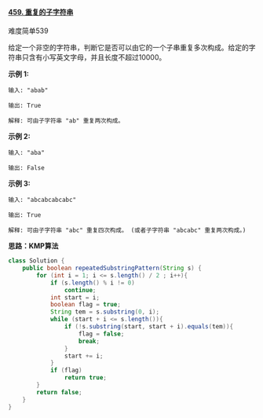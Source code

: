 #### [459. 重复的子字符串](https://leetcode-cn.com/problems/repeated-substring-pattern/)

难度简单539

给定一个非空的字符串，判断它是否可以由它的一个子串重复多次构成。给定的字符串只含有小写英文字母，并且长度不超过10000。

**示例 1:**

```
输入: "abab"

输出: True

解释: 可由子字符串 "ab" 重复两次构成。
```

**示例 2:**

```
输入: "aba"

输出: False
```

**示例 3:**

```
输入: "abcabcabcabc"

输出: True

解释: 可由子字符串 "abc" 重复四次构成。 (或者子字符串 "abcabc" 重复两次构成。)
```

**思路：KMP算法**

```java
class Solution {
    public boolean repeatedSubstringPattern(String s) {
        for (int i = 1; i <= s.length() / 2 ; i++){
            if (s.length() % i != 0)
                continue;
            int start = i;
            boolean flag = true;
            String tem = s.substring(0, i);
            while (start + i <= s.length()){
                if (!s.substring(start, start + i).equals(tem)){
                    flag = false;
                    break;
                }
                start += i;
            }
            if (flag)
                return true;
        }
        return false;
    }
}
```

